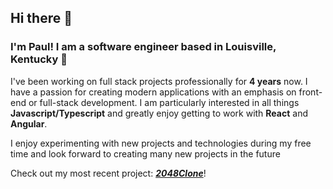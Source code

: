 ## Hi there 👋

### I'm Paul! I am a software engineer based in Louisville, Kentucky 🐎

I've been working on full stack projects professionally for **4 years** now. I have a passion for creating modern applications with an emphasis on front-end or full-stack development. I am particularly interested in all things **Javascript/Typescript** and greatly enjoy getting to work with **React** and **Angular**. 

I enjoy experimenting with new projects and technologies during my free time and look forward to creating many new projects in the future

Check out my most recent project: ***[2048Clone](https://2048gameclone.netlify.app/)***!

<!--
**pbarrett21/pbarrett21** is a ✨ _special_ ✨ repository because its `README.md` (this file) appears on your GitHub profile.

Here are some ideas to get you started:

🔭 I’m currently working on ...
- 🌱 I’m currently learning ...
- 👯 I’m looking to collaborate on ...
- 🤔 I’m looking for help with ...
- 💬 Ask me about ...
- 📫 How to reach me: ...
- 😄 Pronouns: ...
- ⚡ Fun fact: ...
-->
